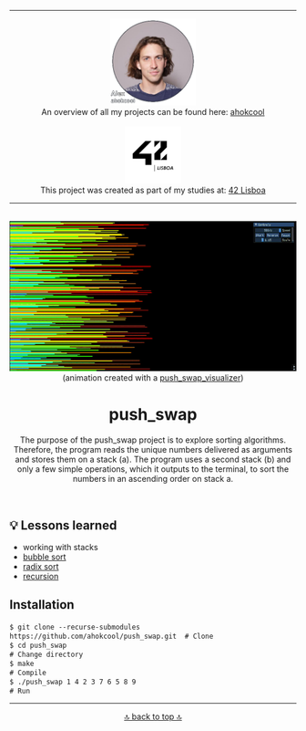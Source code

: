 <!-- ahokcool HEADER START-->
---
<a id="top"></a>
<div align="center">
  <a href="https://github.com/ahokcool/ahokcool/blob/main/README.md">
    <img src="images/alexgit.png" alt="ahokcool" width="150">
  </a><br>
  An overview of all my projects can be found here: <a href="https://github.com/ahokcool/ahokcool/blob/main/README.md" target="_blank">ahokcool</a><br><br>
  <a href="https://www.42lisboa.com">
    <img src="images/logo42.png" alt="42" width="100">
  </a><br>
  This project was created as part of my studies at: <a href="https://www.42lisboa.com" target="_blank">42 Lisboa</a><br>
</div>

---
<!-- ahokcool HEADER END-->
<!-- PROJECT HEADER START -->
<br />
<div align="center">
  <a href="https://github.com/o-reo/push_swap_visualizer">
    <img src="images/logo.gif" alt="Logo" width="600">
  </a><br>
  (animation created with a <a href="https://github.com/o-reo/push_swap_visualizer">push_swap_visualizer</a>)
  <h1 align="center">push_swap</h1>
<p align="center">
    The purpose of the push_swap project is to explore sorting algorithms. Therefore, the program reads the unique numbers delivered as arguments and stores them on a stack (a). The program uses a second stack (b) and only a few simple operations,       which it outputs to the terminal, to sort the numbers in an ascending order on stack a.
</p>
</div>
<br>
<!-- PROJECT HEADER END -->

## :bulb: Lessons learned
- working with stacks
- [bubble sort](https://en.wikipedia.org/wiki/Bubble_sort)
- [radix sort](https://en.wikipedia.org/wiki/Radix_sort)
- [recursion](https://en.wikipedia.org/wiki/Recursion_(computer_science))

## Installation
```
$ git clone --recurse-submodules https://github.com/ahokcool/push_swap.git  # Clone
$ cd push_swap                                                              # Change directory
$ make                                                                      # Compile
$ ./push_swap 1 4 2 3 7 6 5 8 9                                             # Run
```

<!-- ahokcool FOOTER-->
---
<p align="center">
  <a href="#top">🔝 back to top 🔝</a>
</p>
